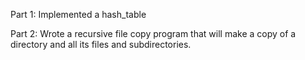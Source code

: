 Part 1: Implemented a hash_table

Part 2: Wrote a recursive file copy program that will make a copy of a directory and all its files and subdirectories. 
